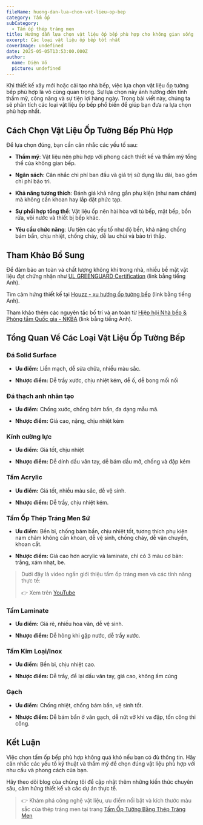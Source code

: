 ```yaml
---
fileName: huong-dan-lua-chon-vat-lieu-op-bep
category: Tấm ốp
subCategory:
  - Tấm ốp thép tráng men
title: Hướng dẫn lựa chọn vật liệu ốp bếp phù hợp cho không gian sống
excerpt: Các loại vật liệu ốp bếp tốt nhất
coverImage: undefined
date: 2025-05-05T13:53:00.000Z
author:
  name: Diện Võ
  picture: undefined
---
```

Khi thiết kế xây mới hoặc cải tạo nhà bếp, việc lựa chọn vật liệu ốp tường bếp phù hợp là vô cùng quan trọng. Sự lựa chọn này ảnh hưởng đến tính thẩm mỹ, công năng và sự tiện lợi hàng ngày. Trong bài viết này, chúng ta sẽ phân tích các loại vật liệu ốp bếp phổ biến để giúp bạn đưa ra lựa chọn phù hợp nhất.

## Cách Chọn Vật Liệu Ốp Tường Bếp Phù Hợp

Để lựa chọn đúng, bạn cần cân nhắc các yếu tố sau:

*   **Thẩm mỹ**: Vật liệu nên phù hợp với phong cách thiết kế và thẩm mỹ tổng thể của không gian bếp.
    
*   **Ngân sách**: Cân nhắc chi phí ban đầu và giá trị sử dụng lâu dài, bao gồm chi phí bảo trì.
    
*   **Khả năng tương thích**: Đánh giá khả năng gắn phụ kiện (như nam châm) mà không cần khoan hay lắp đặt phức tạp.
    
*   **Sự phối hợp tổng thể**: Vật liệu ốp nên hài hòa với tủ bếp, mặt bếp, bồn rửa, vòi nước và thiết bị bếp khác.
    
*   **Yêu cầu chức năng**: Ưu tiên các yếu tố như độ bền, khả năng chống bám bẩn, chịu nhiệt, chống cháy, dễ lau chùi và bảo trì thấp.
    

## Tham Khảo Bổ Sung

Để đảm bảo an toàn và chất lượng không khí trong nhà, nhiều bề mặt vật liệu đạt chứng nhận như [UL GREENGUARD Certification](https://www.ul.com/resources/ul-greenguard-certification-program) (link bằng tiếng Anh).

Tìm cảm hứng thiết kế tại [Houzz - xu hướng ốp tường bếp](https://www.houzz.com/magazine/kitchen-backsplashes) (link bằng tiếng Anh).

Tham khảo thêm các nguyên tắc bố trí và an toàn từ [Hiệp hội Nhà bếp & Phòng tắm Quốc gia - NKBA](https://nkba.org/guidelines/) (link bằng tiếng Anh).

## Tổng Quan Về Các Loại Vật Liệu Ốp Tường Bếp

### Đá Solid Surface

*   **Ưu điểm:** Liền mạch, dễ sửa chữa, nhiều màu sắc.
    
*   **Nhược điểm:** Dễ trầy xước, chịu nhiệt kém, dễ ố, dễ bong mối nối
    

### Đá thạch anh nhân tạo

*   **Ưu điểm:** Chống xước, chống bám bẩn, đa dạng mẫu mã.
    
*   **Nhược điểm:** Giá cao, nặng, chịu nhiệt kém
    

### Kính cường lực

*   **Ưu điểm:** Giá tốt, chịu nhiệt
    
*   **Nhược điểm:** Dễ dính dấu vân tay, dễ bám dầu mỡ, chống và đập kém
    

### Tấm Acrylic

*   **Ưu điểm:** Giá tốt, nhiều màu sắc, dễ vệ sinh.
    
*   **Nhược điểm:** Dễ trầy, chịu nhiệt kém.
    

### Tấm Ốp Thép Tráng Men Sứ

*   **Ưu điểm:** Bền bỉ, chống bám bẩn, chịu nhiệt tốt, tương thích phụ kiện nam châm không cần khoan, dễ vệ sinh, chống cháy, dễ vận chuyển, khoan cắt.
    
*   **Nhược điểm:** Giá cao hơn acrylic và laminate, chỉ có 3 màu cơ bản: trắng, xám nhạt, be.
    

> Dưới đây là video ngắn giới thiệu tấm ốp tráng men và các tính năng thực tế:
> 
> 👉 Xem trên [YouTube](https://www.youtube.com/watch?v=PPpMjHjyWuo)

### Tấm Laminate

*   **Ưu điểm:** Giá rẻ, nhiều hoa văn, dễ vệ sinh.
    
*   **Nhược điểm:** Dễ hỏng khi gặp nước, dễ trầy xước.
    

### Tấm Kim Loại/Inox

*   **Ưu điểm:** Bền bỉ, chịu nhiệt cao.
    
*   **Nhược điểm:** Dễ trầy, để lại dấu vân tay, giá cao, không ấm cúng
    

### Gạch

*   **Ưu điểm:** Chống nhiệt, chống bám bẩn, vệ sinh tốt.
    
*   **Nhược điểm:** Dễ bám bẩn ở vân gạch, dễ nứt vỡ khi va đập, tốn công thi công.
    

## Kết Luận

Việc chọn tấm ốp bếp phù hợp không quá khó nếu bạn có đủ thông tin. Hãy cân nhắc các yếu tố kỹ thuật và thẩm mỹ để chọn đúng vật liệu phù hợp với nhu cầu và phong cách của bạn.

Hãy theo dõi blog của chúng tôi để cập nhật thêm những kiến thức chuyên sâu, cảm hứng thiết kế và các dự án thực tế.

> 👉 Khám phá công nghệ vật liệu, ưu điểm nối bật và kích thước màu sắc của thép tráng men tại trang [Tấm Ốp Tường Bằng Thép Tráng Men](https://www.kurashi.com.vn/san-pham/tam-op-tuong-bang-thep-trang-men)